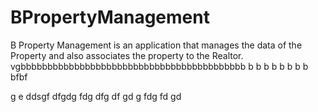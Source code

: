# BPropertyManagement
B Property Management is an application that manages the data of the Property and also associates the property to the Realtor.
vgbbbbbbbbbbbbbbbbbbbbbbbbbbbbbbbbbbbbbbbbbb
b
b
b
b
b
b
b
b
bfbf

g
e
ddsgf
dfgdg
fdg
dfg
df
gd
g
fdg
fd
gd
